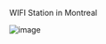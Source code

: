 WIFI Station in Montreal

![image](https://github.com/samipkharadi/Tableau-Projects/assets/141195579/b32fb87e-ae35-4211-9768-69f716aaa36c)
